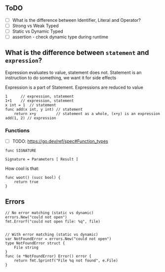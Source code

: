 ## ToDO
- [ ]  What is the difference between Identifier, Literal and Operator?
- [ ] Strong vs Weak Typed 
- [ ] Static vs Dynamic Typed
- [ ]  assertion - check dynamic type during runtime

## What is the difference between `statement` and `expression`?

Expression evaluates to value, statement does not.
Statement is an instruction to do something, we want it for side effects

Expression is a part of Statement.
Expressions are reduced to value
```
1      // expression, statement
1+1    // expression, statement
x int = 1  // statement
func add(x int, y int) // statement
    return x+y         // statement as a whole, (x+y) is an expression
add(1, 2) // expression
```

### Functions
- [ ] TODO: https://go.dev/ref/spec#Function_types

```
func SIGNATURE

Signature = Parameters [ Result ]
```

How cool is that:
```
func woot() (succ bool) {
	return true
}
```

## Errors
```
// No error matching (static vs dynamic)
errors.New("could not open")
fmt.Errorf("could not open file: %q", file)


// With error matching (static vs dynamic)
var NotFoundError = errors.New("could not open")
type NotFoundError struct {
	File string
}
func (e *NotFoundError) Error() error {
	return fmt.Sprintf("File %q not found", e.File)
}
```